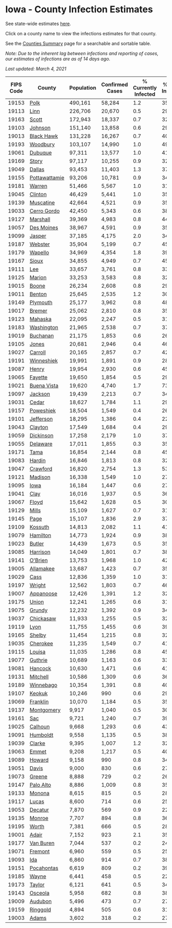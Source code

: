 # Iowa - County Infection Estimates

See state-wide estimates [here](/infections/us-ia).

Click on a county name to view the infections estimates for that county.

See the [Counties Summary](/infections/summary-counties) page for a searchable and sortable table.

*Note: Due to the inherent lag between infections and reporting of cases, our estimates of infections are as of 14 days ago.*

*Last updated: March 4, 2021*

|   FIPS Code |                         County |   Population |   Confirmed Cases |   % Currently Infected |   % Total Infected |
|-------------|--------------------------------|--------------|-------------------|------------------------|--------------------|
|       19153 |                   [Polk](polk) |      490,161 |            58,284 |                    1.2 |               35.7 |
|       19113 |                   [Linn](linn) |      226,706 |            20,670 |                    0.5 |               29.1 |
|       19163 |                 [Scott](scott) |      172,943 |            18,337 |                    0.7 |               32.2 |
|       19103 |             [Johnson](johnson) |      151,140 |            13,858 |                    0.6 |               29.6 |
|       19013 |       [Black Hawk](black-hawk) |      131,228 |            16,267 |                    0.7 |               40.9 |
|       19193 |           [Woodbury](woodbury) |      103,107 |            14,990 |                    1.0 |               49.3 |
|       19061 |             [Dubuque](dubuque) |       97,311 |            13,577 |                    1.0 |               41.8 |
|       19169 |                 [Story](story) |       97,117 |            10,255 |                    0.9 |               32.1 |
|       19049 |               [Dallas](dallas) |       93,453 |            11,403 |                    1.3 |               37.3 |
|       19155 | [Pottawattamie](pottawattamie) |       93,206 |            10,781 |                    0.9 |               34.2 |
|       19181 |               [Warren](warren) |       51,466 |             5,567 |                    1.0 |               31.7 |
|       19045 |             [Clinton](clinton) |       46,429 |             5,441 |                    1.0 |               35.0 |
|       19139 |         [Muscatine](muscatine) |       42,664 |             4,521 |                    0.9 |               35.7 |
|       19033 |     [Cerro Gordo](cerro-gordo) |       42,450 |             5,343 |                    0.6 |               38.3 |
|       19127 |           [Marshall](marshall) |       39,369 |             4,983 |                    0.8 |               44.8 |
|       19057 |       [Des Moines](des-moines) |       38,967 |             4,591 |                    0.9 |               35.3 |
|       19099 |               [Jasper](jasper) |       37,185 |             4,175 |                    2.0 |               34.6 |
|       19187 |             [Webster](webster) |       35,904 |             5,199 |                    0.7 |               45.8 |
|       19179 |             [Wapello](wapello) |       34,969 |             4,354 |                    1.8 |               39.1 |
|       19167 |                 [Sioux](sioux) |       34,855 |             4,949 |                    0.7 |               45.1 |
|       19111 |                     [Lee](lee) |       33,657 |             3,761 |                    0.8 |               33.6 |
|       19125 |               [Marion](marion) |       33,253 |             3,583 |                    0.8 |               32.6 |
|       19015 |                 [Boone](boone) |       26,234 |             2,608 |                    0.8 |               29.6 |
|       19011 |               [Benton](benton) |       25,645 |             2,535 |                    1.2 |               30.3 |
|       19149 |           [Plymouth](plymouth) |       25,177 |             3,962 |                    0.8 |               48.2 |
|       19017 |               [Bremer](bremer) |       25,062 |             2,810 |                    0.8 |               35.3 |
|       19123 |             [Mahaska](mahaska) |       22,095 |             2,247 |                    0.5 |               31.2 |
|       19183 |       [Washington](washington) |       21,965 |             2,538 |                    0.7 |               37.1 |
|       19019 |           [Buchanan](buchanan) |       21,175 |             1,853 |                    0.6 |               26.9 |
|       19105 |                 [Jones](jones) |       20,681 |             2,946 |                    0.4 |               46.0 |
|       19027 |             [Carroll](carroll) |       20,165 |             2,857 |                    0.7 |               42.8 |
|       19191 |       [Winneshiek](winneshiek) |       19,991 |             1,891 |                    0.9 |               28.8 |
|       19087 |                 [Henry](henry) |       19,954 |             2,930 |                    0.6 |               45.6 |
|       19065 |             [Fayette](fayette) |       19,650 |             1,854 |                    0.5 |               29.0 |
|       19021 |     [Buena Vista](buena-vista) |       19,620 |             4,740 |                    1.7 |               73.9 |
|       19097 |             [Jackson](jackson) |       19,439 |             2,213 |                    0.7 |               34.7 |
|       19031 |                 [Cedar](cedar) |       18,627 |             1,784 |                    1.1 |               29.7 |
|       19157 |         [Poweshiek](poweshiek) |       18,504 |             1,549 |                    0.4 |               26.9 |
|       19101 |         [Jefferson](jefferson) |       18,295 |             1,386 |                    0.4 |               22.5 |
|       19043 |             [Clayton](clayton) |       17,549 |             1,684 |                    0.4 |               29.7 |
|       19059 |         [Dickinson](dickinson) |       17,258 |             2,179 |                    1.0 |               37.9 |
|       19055 |           [Delaware](delaware) |       17,011 |             1,855 |                    0.3 |               35.1 |
|       19171 |                   [Tama](tama) |       16,854 |             2,144 |                    0.8 |               45.9 |
|       19083 |               [Hardin](hardin) |       16,846 |             1,813 |                    0.8 |               32.6 |
|       19047 |           [Crawford](crawford) |       16,820 |             2,754 |                    1.3 |               53.1 |
|       19121 |             [Madison](madison) |       16,338 |             1,549 |                    1.0 |               27.2 |
|       19095 |                   [Iowa](iowa) |       16,184 |             1,447 |                    0.6 |               27.9 |
|       19041 |                   [Clay](clay) |       16,016 |             1,937 |                    0.5 |               36.8 |
|       19067 |                 [Floyd](floyd) |       15,642 |             1,628 |                    0.5 |               30.7 |
|       19129 |                 [Mills](mills) |       15,109 |             1,627 |                    0.7 |               31.8 |
|       19145 |                   [Page](page) |       15,107 |             1,836 |                    2.9 |               37.2 |
|       19109 |             [Kossuth](kossuth) |       14,813 |             2,082 |                    1.1 |               41.9 |
|       19079 |           [Hamilton](hamilton) |       14,773 |             1,924 |                    0.9 |               38.5 |
|       19023 |               [Butler](butler) |       14,439 |             1,673 |                    0.5 |               35.5 |
|       19085 |           [Harrison](harrison) |       14,049 |             1,801 |                    0.7 |               38.1 |
|       19141 |             [O'Brien](o'brien) |       13,753 |             1,968 |                    1.0 |               42.7 |
|       19005 |         [Allamakee](allamakee) |       13,687 |             1,423 |                    0.7 |               35.5 |
|       19029 |                   [Cass](cass) |       12,836 |             1,359 |                    1.0 |               31.4 |
|       19197 |               [Wright](wright) |       12,562 |             1,803 |                    0.7 |               46.4 |
|       19007 |         [Appanoose](appanoose) |       12,426 |             1,391 |                    1.2 |               32.0 |
|       19175 |                 [Union](union) |       12,241 |             1,265 |                    0.6 |               31.2 |
|       19075 |               [Grundy](grundy) |       12,232 |             1,392 |                    0.9 |               34.9 |
|       19037 |         [Chickasaw](chickasaw) |       11,933 |             1,255 |                    0.5 |               32.2 |
|       19119 |                   [Lyon](lyon) |       11,755 |             1,455 |                    0.6 |               39.7 |
|       19165 |               [Shelby](shelby) |       11,454 |             1,215 |                    0.8 |               32.9 |
|       19035 |           [Cherokee](cherokee) |       11,235 |             1,549 |                    0.7 |               41.4 |
|       19115 |               [Louisa](louisa) |       11,035 |             1,286 |                    0.8 |               45.5 |
|       19077 |             [Guthrie](guthrie) |       10,689 |             1,163 |                    0.6 |               33.7 |
|       19081 |             [Hancock](hancock) |       10,630 |             1,471 |                    0.6 |               41.8 |
|       19131 |           [Mitchell](mitchell) |       10,586 |             1,309 |                    0.6 |               36.8 |
|       19189 |         [Winnebago](winnebago) |       10,354 |             1,391 |                    0.8 |               40.3 |
|       19107 |               [Keokuk](keokuk) |       10,246 |               990 |                    0.6 |               29.1 |
|       19069 |           [Franklin](franklin) |       10,070 |             1,184 |                    0.5 |               35.4 |
|       19137 |       [Montgomery](montgomery) |        9,917 |             1,040 |                    0.5 |               30.7 |
|       19161 |                     [Sac](sac) |        9,721 |             1,240 |                    0.7 |               39.2 |
|       19025 |             [Calhoun](calhoun) |        9,668 |             1,293 |                    0.6 |               43.9 |
|       19091 |           [Humboldt](humboldt) |        9,558 |             1,135 |                    0.5 |               38.6 |
|       19039 |               [Clarke](clarke) |        9,395 |             1,007 |                    1.2 |               32.2 |
|       19063 |                 [Emmet](emmet) |        9,208 |             1,217 |                    0.5 |               40.1 |
|       19089 |               [Howard](howard) |        9,158 |               990 |                    0.8 |               34.2 |
|       19051 |                 [Davis](davis) |        9,000 |               830 |                    0.6 |               27.3 |
|       19073 |               [Greene](greene) |        8,888 |               729 |                    0.2 |               26.8 |
|       19147 |         [Palo Alto](palo-alto) |        8,886 |             1,009 |                    0.8 |               35.8 |
|       19133 |               [Monona](monona) |        8,615 |               815 |                    0.5 |               28.3 |
|       19117 |                 [Lucas](lucas) |        8,600 |               714 |                    0.6 |               25.7 |
|       19053 |             [Decatur](decatur) |        7,870 |               569 |                    0.9 |               22.3 |
|       19135 |               [Monroe](monroe) |        7,707 |               894 |                    0.8 |               36.6 |
|       19195 |                 [Worth](worth) |        7,381 |               666 |                    0.5 |               28.3 |
|       19001 |                 [Adair](adair) |        7,152 |               923 |                    2.1 |               35.8 |
|       19177 |         [Van Buren](van-buren) |        7,044 |               537 |                    0.2 |               24.9 |
|       19071 |             [Fremont](fremont) |        6,960 |               559 |                    0.5 |               25.2 |
|       19093 |                     [Ida](ida) |        6,860 |               914 |                    0.7 |               38.0 |
|       19151 |       [Pocahontas](pocahontas) |        6,619 |               809 |                    0.2 |               39.9 |
|       19185 |                 [Wayne](wayne) |        6,441 |               458 |                    0.5 |               22.4 |
|       19173 |               [Taylor](taylor) |        6,121 |               641 |                    0.5 |               34.3 |
|       19143 |             [Osceola](osceola) |        5,958 |               682 |                    0.8 |               38.0 |
|       19009 |             [Audubon](audubon) |        5,496 |               473 |                    0.7 |               27.3 |
|       19159 |           [Ringgold](ringgold) |        4,894 |               505 |                    0.6 |               31.7 |
|       19003 |                 [Adams](adams) |        3,602 |               318 |                    0.2 |               27.9 |